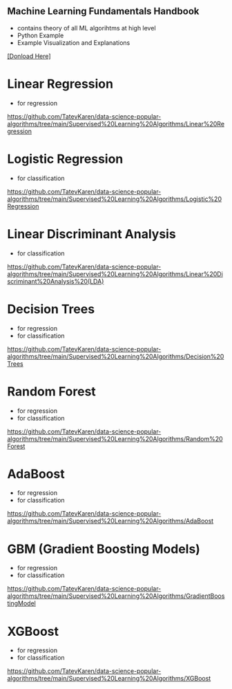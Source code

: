 ## Machine Learning Fundamentals Handbook 

- contains theory of all ML algorihtms at high level
- Python Example 
- Example Visualization and Explanations

<a href = "https://join.lunartech.ai/machine-learning-fundamentals--3f64f"> [Donload Here] </a>

# Linear Regression 
 - for regression

https://github.com/TatevKaren/data-science-popular-algorithms/tree/main/Supervised%20Learning%20Algorithms/Linear%20Regression


# Logistic Regression 
 - for classification

https://github.com/TatevKaren/data-science-popular-algorithms/tree/main/Supervised%20Learning%20Algorithms/Logistic%20Regression


# Linear Discriminant Analysis 
 - for classification 

https://github.com/TatevKaren/data-science-popular-algorithms/tree/main/Supervised%20Learning%20Algorithms/Linear%20Discriminant%20Analysis%20(LDA)


# Decision Trees
 - for regression
 - for classification 

https://github.com/TatevKaren/data-science-popular-algorithms/tree/main/Supervised%20Learning%20Algorithms/Decision%20Trees


# Random Forest
 - for regression
 - for classification 

https://github.com/TatevKaren/data-science-popular-algorithms/tree/main/Supervised%20Learning%20Algorithms/Random%20Forest


# AdaBoost
 - for regression
 - for classification 

https://github.com/TatevKaren/data-science-popular-algorithms/tree/main/Supervised%20Learning%20Algorithms/AdaBoost


# GBM (Gradient Boosting Models)
 - for regression
 - for classification 

https://github.com/TatevKaren/data-science-popular-algorithms/tree/main/Supervised%20Learning%20Algorithms/GradientBoostingModel


# XGBoost
 - for regression
 - for classification

https://github.com/TatevKaren/data-science-popular-algorithms/tree/main/Supervised%20Learning%20Algorithms/XGBoost
